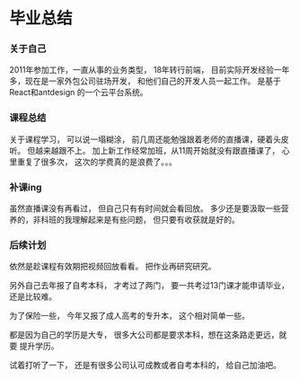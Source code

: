 # 毕业总结



### 关于自己



2011年参加工作，一直从事的业务类型， 18年转行前端， 目前实际开发经验一年多，现在是一家外包公司驻场开发， 和他们自己的开发人员一起工作。 是基于React和antdesign 的一个云平台系统。



### 课程总结



关于课程学习， 可以说一塌糊涂， 前几周还能勉强跟着老师的直播课，硬着头皮听。 但越来越跟不上。 加上新工作经常加班，从11周开始就没有跟直播课了， 心里重复了很多次， 这次的学费真的是浪费了。。。



### 补课ing



虽然直播课没有再看过， 但自己只有有时间就会看回放。 多少还是要汲取一些营养的，非科班的我理解起来是有些问题， 但只要有收获就是好的。



### 后续计划



依然是趁课程有效期把视频回放看看。 把作业再研究研究。 



另外自己去年报了自考本科， 才考过了两门， 要一共考过13门课才能申请毕业， 还是比较难。

为了保险一些， 今年又报了成人高考的专升本， 这个相对简单一些。



都是因为自己的学历是大专， 很多大公司都是要求本科，想在这条路走更远，就要 提升学历。 

试着打听了一下， 还是有很多公司认可成教或者自考本科的， 给自己加油吧。